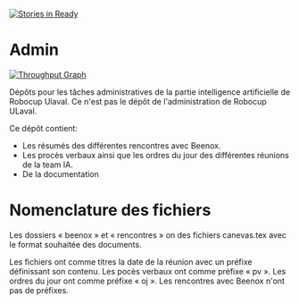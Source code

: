 [![Stories in Ready](https://badge.waffle.io/RoboCupULaval/Admin.png?label=ready&title=Ready)](https://waffle.io/RoboCupULaval/Admin)
# Admin
[![Throughput Graph](https://graphs.waffle.io/RoboCupULaval/Admin/throughput.svg)](https://waffle.io/RoboCupULaval/Admin/metrics/throughput) 

Dépôts pour les tâches administratives de la partie intelligence artificielle de Robocup Ulaval.
Ce n'est pas le dépôt de l'administration de Robocup ULaval.

Ce dépôt contient:
  - Les résumés des différentes rencontres avec Beenox.
  - Les procès verbaux ainsi que les ordres du jour des différentes réunions de la team IA.
  - De la documentation

# Nomenclature des fichiers

Les dossiers « beenox » et « rencontres » on des fichiers canevas.tex avec le format souhaitée des documents.

Les fichiers ont comme titres la date de la réunion avec un préfixe définissant son contenu.
Les pocès verbaux ont comme préfixe « pv ».
Les ordres du jour ont comme préfixe « oj ».
Les rencontres  avec Beenox n'ont pas de préfixes.
